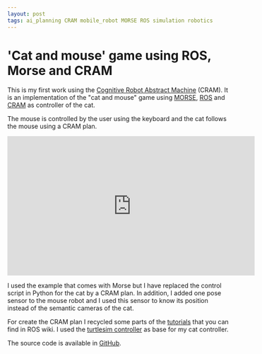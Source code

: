 ```yaml
---
layout: post
tags: ai_planning CRAM mobile_robot MORSE ROS simulation robotics
---
```

 
# 'Cat and mouse' game using ROS, Morse and CRAM

This is my first work using the [Cognitive Robot Abstract Machine](http://ias.in.tum.de/research/cram) (CRAM). It is an implementation of the "cat and mouse" game using [MORSE](http://www.openrobots.org/wiki/morse/), [ROS](http://www.ros.org) and [CRAM](http://www.ros.org/wiki/cram_core) as controller of the cat.

The mouse is controlled by the user using the keyboard and the cat follows the mouse using a CRAM plan. 

<iframe id="video" src="https://www.youtube.com/embed/CscEglTKEIU" 
    width="560" 
    height="315"
    frameborder="0" 
    allowfullscreen>
</iframe>

I used the example that comes with Morse but I have replaced the control script in Python for the cat by a CRAM plan. In addition, I added one pose sensor to the mouse robot and I used this sensor to know its position instead of the semantic cameras of the cat.

For create the CRAM plan I recycled some parts of the [tutorials](http://www.ros.org/wiki/cram_core/Tutorials) that you can find in ROS wiki. I used the [turtlesim controller](http://www.ros.org/wiki/cram_core/Tutorials/ControllingTurtlesimFromLisp) as base for my cat controller.

The source code is available in [GitHub](https://github.com/dgerod/morse_and_ros-cram_example).
